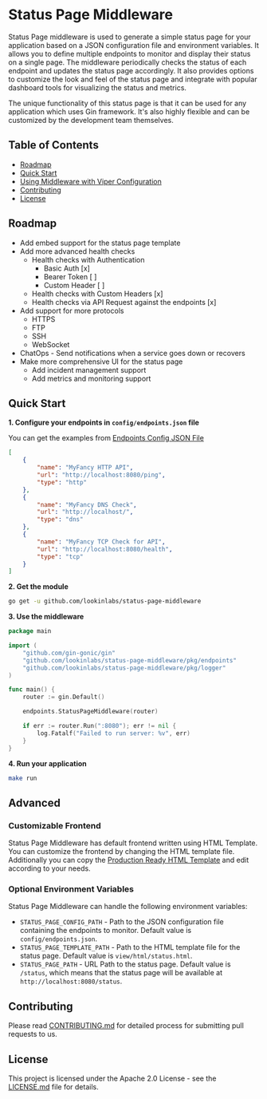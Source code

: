 # Status Page Middleware

Status Page middleware is used to generate a simple status page for your application based on a JSON configuration file and environment variables. It allows you to define multiple endpoints to monitor and display their status on a single page. The middleware periodically checks the status of each endpoint and updates the status page accordingly. It also provides options to customize the look and feel of the status page and integrate with popular dashboard tools for visualizing the status and metrics.

The unique functionality of this status page is that it can be used for any application which uses Gin framework. It's also highly flexible and can be customized by the development team themselves.

## Table of Contents

- [Roadmap](#roadmap)
- [Quick Start](#quick-start)
- [Using Middleware with Viper Configuration](#using-middleware-with-viper-configuration)
- [Contributing](#contributing)
- [License](#license)

## Roadmap

- Add embed support for the status page template
- Add more advanced health checks
    - Health checks with Authentication
        - Basic Auth [x]
        - Bearer Token [ ]
        - Custom Header [ ]
    - Health checks with Custom Headers [x]
    - Health checks via API Request against the endpoints [x]
- Add support for more protocols
    - HTTPS
    - FTP
    - SSH
    - WebSocket
- ChatOps - Send notifications when a service goes down or recovers
- Make more comprehensive UI for the status page
    - Add incident management support
    - Add metrics and monitoring support

## Quick Start

**1. Configure your endpoints in `config/endpoints.json` file**

You can get the examples from [Endpoints Config JSON File](./pkg/config/endpoints.json)

```json
[
    {
        "name": "MyFancy HTTP API",
        "url": "http://localhost:8080/ping",
        "type": "http"
    },
    {
        "name": "MyFancy DNS Check",
        "url": "http://localhost/",
        "type": "dns"
    },
    {
        "name": "MyFancy TCP Check for API",
        "url": "http://localhost:8080/health",
        "type": "tcp"
    }
]
```

**2. Get the module**

```bash
go get -u github.com/lookinlabs/status-page-middleware
```

**3. Use the middleware**

```go
package main

import (
	"github.com/gin-gonic/gin"
	"github.com/lookinlabs/status-page-middleware/pkg/endpoints"
	"github.com/lookinlabs/status-page-middleware/pkg/logger"
)

func main() {
	router := gin.Default()

	endpoints.StatusPageMiddleware(router)

	if err := router.Run(":8080"); err != nil {
		log.Fatalf("Failed to run server: %v", err)
	}
}

```

**4. Run your application**

```bash
make run
```

## Advanced

### Customizable Frontend

Status Page Middleware has default frontend written using HTML Template. You can customize the frontend by changing the HTML template file. Additionally you can copy the [Production Ready HTML Template](view/html/status.html) and edit according to your needs.

### Optional Environment Variables

Status Page Middleware can handle the following environment variables:
- `STATUS_PAGE_CONFIG_PATH` - Path to the JSON configuration file containing the endpoints to monitor. Default value is `config/endpoints.json`.
- `STATUS_PAGE_TEMPLATE_PATH` - Path to the HTML template file for the status page. Default value is `view/html/status.html`.
- `STATUS_PAGE_PATH` - URL Path to the status page. Default value is `/status`, which means that the status page will be available at `http://localhost:8080/status`.

## Contributing

Please read [CONTRIBUTING.md](CONTRIBUTING.md) for detailed process for submitting pull requests to us.

## License

This project is licensed under the Apache 2.0 License - see the [LICENSE.md](LICENSE.md) file for details.
